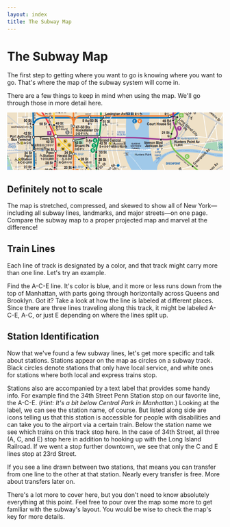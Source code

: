 ```yaml
---
layout: index
title: The Subway Map
---
```


# The Subway Map

The first step to getting where you want to go is knowing where you want to go. That's where the map of the subway system will come in.

There are a few things to keep in mind when using the map. We'll go through those in more detail here.

![Alt Text](/images/map-slice.jpg)

## Definitely not to scale

The map is stretched, compressed, and skewed to show all of New York—including  all subway lines, landmarks, and major streets—on one page. Compare the subway map to a proper projected map and marvel at the difference!

## Train Lines

Each line of track is designated by a color, and that track might carry more than one line. Let's try an example.

Find the A-C-E line. It's color is blue, and it more or less runs down from the top of Manhattan, with parts going through horizontally across Queens and Brooklyn. Got it? Take a look at how the line is labeled at different places. Since there are three lines traveling along this track, it might be labeled A-C-E, A-C, or just E depending on where the lines split up.

## Station Identification

Now that we've found a few subway lines, let's get more specific and talk about stations. Stations appear on the map as circles on a subway track. Black circles denote stations that only have local service, and white ones for stations where both local and express trains stop.

Stations also are accompanied by a text label that provides some handy info. For example find the 34th Street Penn Station stop on our favorite line, the A-C-E. (*Hint: It's a bit below Central Park in Manhattan.*) Looking at the label, we can see the station name, of course. But listed along side are icons telling us that this station is accessible for people with disabilities and can take you to the airport via a certain train. Below the station name we see which trains on this track stop here. In the case of 34th Street, all three (A, C, and E) stop here in addition to hooking up with the Long Island Railroad. If we went a stop further downtown, we see that only the C and E lines stop at 23rd Street.

If you see a line drawn between two stations, that means you can transfer from one line to the other at that station. Nearly every transfer is free. More about transfers later on.

There's a lot more to cover here, but you don't need to know absolutely everything at this point. Feel free to pour over the map some more to get familiar with the subway's layout. You would be wise to check the map's key for more details.